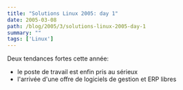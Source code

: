 ```yaml
---
title: "Solutions Linux 2005: day 1"
date: 2005-03-08
path: /blog/2005/3/solutions-linux-2005-day-1
summary: ""
tags: ['Linux']
---
```


Deux tendances fortes cette année:

<ul>
<li>le poste de travail est enfin pris au s&#233;rieux</li>
<li>l'arriv&#233;e d'une offre de logiciels de gestion et ERP
libres</li>
</ul>

